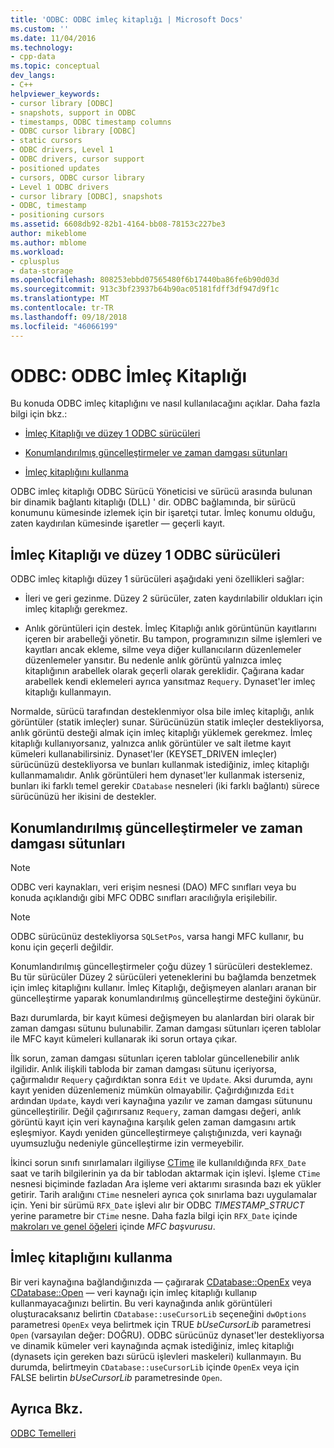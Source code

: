 ```yaml
---
title: 'ODBC: ODBC imleç kitaplığı | Microsoft Docs'
ms.custom: ''
ms.date: 11/04/2016
ms.technology:
- cpp-data
ms.topic: conceptual
dev_langs:
- C++
helpviewer_keywords:
- cursor library [ODBC]
- snapshots, support in ODBC
- timestamps, ODBC timestamp columns
- ODBC cursor library [ODBC]
- static cursors
- ODBC drivers, Level 1
- ODBC drivers, cursor support
- positioned updates
- cursors, ODBC cursor library
- Level 1 ODBC drivers
- cursor library [ODBC], snapshots
- ODBC, timestamp
- positioning cursors
ms.assetid: 6608db92-82b1-4164-bb08-78153c227be3
author: mikeblome
ms.author: mblome
ms.workload:
- cplusplus
- data-storage
ms.openlocfilehash: 808253ebbd07565480f6b17440ba86fe6b90d03d
ms.sourcegitcommit: 913c3bf23937b64b90ac05181fdff3df947d9f1c
ms.translationtype: MT
ms.contentlocale: tr-TR
ms.lasthandoff: 09/18/2018
ms.locfileid: "46066199"
---
```

# <a name="odbc-the-odbc-cursor-library"></a>ODBC: ODBC İmleç Kitaplığı

Bu konuda ODBC imleç kitaplığını ve nasıl kullanılacağını açıklar. Daha fazla bilgi için bkz.:  
  
- [İmleç Kitaplığı ve düzey 1 ODBC sürücüleri](#_core_the_cursor_library_and_level_1_odbc_drivers)  
  
- [Konumlandırılmış güncelleştirmeler ve zaman damgası sütunları](#_core_positioned_updates_and_timestamp_columns)  
  
- [İmleç kitaplığını kullanma](#_core_using_the_cursor_library)  
  
ODBC imleç kitaplığı ODBC Sürücü Yöneticisi ve sürücü arasında bulunan bir dinamik bağlantı kitaplığı (DLL) ' dir. ODBC bağlamında, bir sürücü konumunu kümesinde izlemek için bir işaretçi tutar. İmleç konumu olduğu, zaten kaydırılan kümesinde işaretler — geçerli kayıt.  
  
##  <a name="_core_the_cursor_library_and_level_1_odbc_drivers"></a> İmleç Kitaplığı ve düzey 1 ODBC sürücüleri  

ODBC imleç kitaplığı düzey 1 sürücüleri aşağıdaki yeni özellikleri sağlar:  
  
- İleri ve geri gezinme. Düzey 2 sürücüler, zaten kaydırılabilir oldukları için imleç kitaplığı gerekmez.  
  
- Anlık görüntüleri için destek. İmleç Kitaplığı anlık görüntünün kayıtlarını içeren bir arabelleği yönetir. Bu tampon, programınızın silme işlemleri ve kayıtları ancak ekleme, silme veya diğer kullanıcıların düzenlemeler düzenlemeler yansıtır. Bu nedenle anlık görüntü yalnızca imleç kitaplığının arabellek olarak geçerli olarak gereklidir. Çağırana kadar arabellek kendi eklemeleri ayrıca yansıtmaz `Requery`. Dynaset'ler imleç kitaplığı kullanmayın.  
  
Normalde, sürücü tarafından desteklenmiyor olsa bile imleç kitaplığı, anlık görüntüler (statik imleçler) sunar. Sürücünüzün statik imleçler destekliyorsa, anlık görüntü desteği almak için imleç kitaplığı yüklemek gerekmez. İmleç kitaplığı kullanıyorsanız, yalnızca anlık görüntüler ve salt iletme kayıt kümeleri kullanabilirsiniz. Dynaset'ler (KEYSET_DRIVEN imleçler) sürücünüzü destekliyorsa ve bunları kullanmak istediğiniz, imleç kitaplığı kullanmamalıdır. Anlık görüntüleri hem dynaset'ler kullanmak isterseniz, bunları iki farklı temel gerekir `CDatabase` nesneleri (iki farklı bağlantı) sürece sürücünüzü her ikisini de destekler.  
  
##  <a name="_core_positioned_updates_and_timestamp_columns"></a> Konumlandırılmış güncelleştirmeler ve zaman damgası sütunları  
  
> [!NOTE]
>  ODBC veri kaynakları, veri erişim nesnesi (DAO) MFC sınıfları veya bu konuda açıklandığı gibi MFC ODBC sınıfları aracılığıyla erişilebilir.  
  
> [!NOTE]
>  ODBC sürücünüz destekliyorsa `SQLSetPos`, varsa hangi MFC kullanır, bu konu için geçerli değildir.  
  
Konumlandırılmış güncelleştirmeler çoğu düzey 1 sürücüleri desteklemez. Bu tür sürücüler Düzey 2 sürücüleri yeteneklerini bu bağlamda benzetmek için imleç kitaplığını kullanır. İmleç Kitaplığı, değişmeyen alanları aranan bir güncelleştirme yaparak konumlandırılmış güncelleştirme desteğini öykünür.  
  
Bazı durumlarda, bir kayıt kümesi değişmeyen bu alanlardan biri olarak bir zaman damgası sütunu bulunabilir. Zaman damgası sütunları içeren tablolar ile MFC kayıt kümeleri kullanarak iki sorun ortaya çıkar.  
  
İlk sorun, zaman damgası sütunları içeren tablolar güncellenebilir anlık ilgilidir. Anlık ilişkili tabloda bir zaman damgası sütunu içeriyorsa, çağırmalıdır `Requery` çağırdıktan sonra `Edit` ve `Update`. Aksi durumda, aynı kayıt yeniden düzenlemeniz mümkün olmayabilir. Çağırdığınızda `Edit` ardından `Update`, kaydı veri kaynağına yazılır ve zaman damgası sütununu güncelleştirilir. Değil çağırırsanız `Requery`, zaman damgası değeri, anlık görüntü kayıt için veri kaynağına karşılık gelen zaman damgasını artık eşleşmiyor. Kaydı yeniden güncelleştirmeye çalıştığınızda, veri kaynağı uyumsuzluğu nedeniyle güncelleştirme izin vermeyebilir.  
  
İkinci sorun sınıfı sınırlamaları ilgiliyse [CTime](../../atl-mfc-shared/reference/ctime-class.md) ile kullanıldığında `RFX_Date` saat ve tarih bilgilerinin ya da bir tablodan aktarmak için işlevi. İşleme `CTime` nesnesi biçiminde fazladan Ara işleme veri aktarımı sırasında bazı ek yükler getirir. Tarih aralığını `CTime` nesneleri ayrıca çok sınırlama bazı uygulamalar için. Yeni bir sürümü `RFX_Date` işlevi alır bir ODBC *TIMESTAMP_STRUCT* yerine parametre bir `CTime` nesne. Daha fazla bilgi için `RFX_Date` içinde [makroları ve genel öğeleri](../../mfc/reference/mfc-macros-and-globals.md) içinde *MFC başvurusu*.  

  
##  <a name="_core_using_the_cursor_library"></a> İmleç kitaplığını kullanma  

Bir veri kaynağına bağlandığınızda — çağırarak [CDatabase::OpenEx](../../mfc/reference/cdatabase-class.md#openex) veya [CDatabase::Open](../../mfc/reference/cdatabase-class.md#open) — veri kaynağı için imleç kitaplığı kullanıp kullanmayacağınızı belirtin. Bu veri kaynağında anlık görüntüleri oluşturacaksanız belirtin `CDatabase::useCursorLib` seçeneğini `dwOptions` parametresi `OpenEx` veya belirtmek için TRUE *bUseCursorLib* parametresi `Open` (varsayılan değer: DOĞRU). ODBC sürücünüz dynaset'ler destekliyorsa ve dinamik kümeler veri kaynağında açmak istediğiniz, imleç kitaplığı (dynasets için gereken bazı sürücü işlevleri maskeleri) kullanmayın. Bu durumda, belirtmeyin `CDatabase::useCursorLib` içinde `OpenEx` veya için FALSE belirtin *bUseCursorLib* parametresinde `Open`.  
  
## <a name="see-also"></a>Ayrıca Bkz.  

[ODBC Temelleri](../../data/odbc/odbc-basics.md)